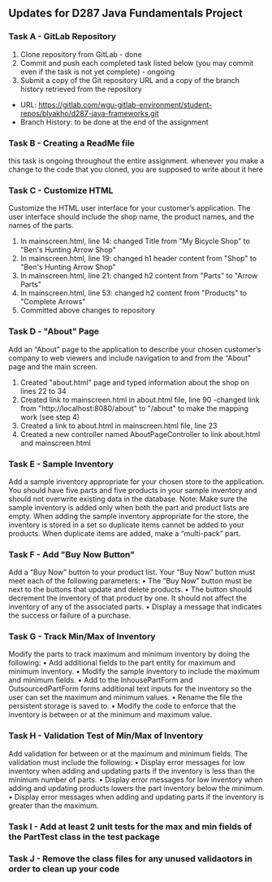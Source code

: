 
## Updates for D287 Java Fundamentals Project
### Task A - GitLab Repository
1. Clone repository from GitLab - done
2. Commit and push each completed task listed below (you may commit even if the task is not yet complete) - ongoing
3. Submit a copy of the Git repository URL and a copy of the branch history retrieved from the repository
 - URL: https://gitlab.com/wgu-gitlab-environment/student-repos/blyakho/d287-java-frameworks.git
 - Branch History: to be done at the end of the assignment

### Task B - Creating a ReadMe file
this task is ongoing throughout the entire assignment. whenever you make a change to the code that you cloned, you are supposed to write about it here

### Task C - Customize HTML
Customize the HTML user interface for your customer’s application. The user interface should include the shop name, the product names, and the names of the parts.
1. In mainscreen.html, line 14: changed Title from "My Bicycle Shop" to "Ben's Hunting Arrow Shop"
2. In mainscreen.html, line 19: changed h1 header content from "Shop" to "Ben's Hunting Arrow Shop"
3. In mainscreen.html, line 21: changed h2 content from "Parts" to "Arrow Parts"
4. In mainscreen.html, line 53: changed h2 content from "Products" to "Complete Arrows"
5. Committed above changes to repository

### Task D - "About" Page
Add an “About” page to the application to describe your chosen customer’s company to web viewers and include navigation to and from the “About” page and the main screen.
1. Created "about.html" page and typed information about the shop on lines 22 to 34
2. Created link to mainscreen.html in about.html file, line 90
    -changed link from "http://localhost:8080/about" to "/about" to make the mapping work (see step 4)
3. Created a link to about.html in mainscreen.html file, line 23
4. Created a new controller named AboutPageController to link about.html and mainscreen.html

### Task E - Sample Inventory
Add a sample inventory appropriate for your chosen store to the application. You should have five parts and five products in your sample inventory and should not overwrite existing data in the database.
Note: Make sure the sample inventory is added only when both the part and product lists are empty. When adding the sample inventory appropriate for the store, the inventory is stored in a set so duplicate items cannot be added to your products. When duplicate items are added, make a “multi-pack” part.

### Task F - Add "Buy Now Button"
Add a “Buy Now” button to your product list. Your “Buy Now” button must meet each of the following parameters:
•  The “Buy Now” button must be next to the buttons that update and delete products.
•  The button should decrement the inventory of that product by one. It should not affect the inventory of any of the associated parts.
•  Display a message that indicates the success or failure of a purchase.

### Task G - Track Min/Max of Inventory
Modify the parts to track maximum and minimum inventory by doing the following:
•  Add additional fields to the part entity for maximum and minimum inventory.
•  Modify the sample inventory to include the maximum and minimum fields.
•  Add to the InhousePartForm and OutsourcedPartForm forms additional text inputs for the inventory so the user can set the maximum and minimum values.
•  Rename the file the persistent storage is saved to.
•  Modify the code to enforce that the inventory is between or at the minimum and maximum value.

### Task H - Validation Test of Min/Max of Inventory
Add validation for between or at the maximum and minimum fields. The validation must include the following:
•  Display error messages for low inventory when adding and updating parts if the inventory is less than the minimum number of parts.
•  Display error messages for low inventory when adding and updating products lowers the part inventory below the minimum.
•  Display error messages when adding and updating parts if the inventory is greater than the maximum.

### Task I - Add at least 2 unit tests for the max and min fields of the PartTest class in the test package

### Task J - Remove the class files for any unused validaotors in order to clean up your code
